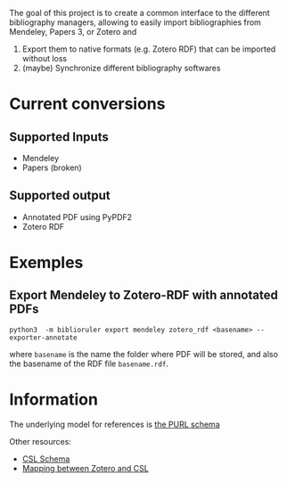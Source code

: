 The goal of this project is to create a common interface to the different bibliography managers, allowing to easily import bibliographies from Mendeley, Papers 3, or Zotero and 

1. Export them to native formats (e.g. Zotero RDF) that can be imported without loss
2. (maybe) Synchronize different bibliography softwares

# Current conversions

## Supported Inputs

- Mendeley
- Papers (broken)

## Supported output

- Annotated PDF using PyPDF2
- Zotero RDF

# Exemples

## Export Mendeley to Zotero-RDF with annotated PDFs

```
python3  -m biblioruler export mendeley zotero_rdf <basename> --exporter-annotate
```
where `basename` is the name the folder where PDF will be stored, and also the basename of the RDF file `basename.rdf`.


# Information

The underlying model for references is [the PURL schema](http://vocab.org/biblio/schema)


Other resources:

- [CSL Schema](https://github.com/citation-style-language/schema/raw/master/csl-data.json)
- [Mapping between Zotero and CSL](http://aurimasv.github.io/z2csl/typeMap.xml)
